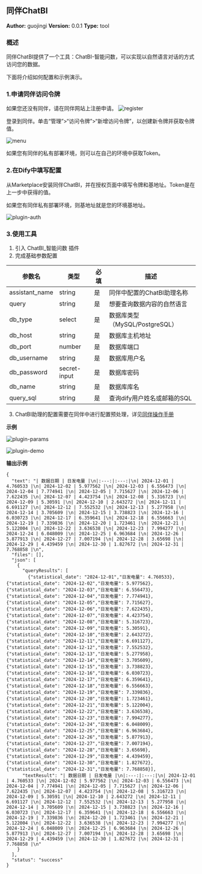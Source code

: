 ## 同伴ChatBI

**Author:** guojingi
**Version:** 0.0.1
**Type:** tool

### 概述
同伴ChatBI提供了一个工具：ChatBI-智能问数，可以实现以自然语言对话的方式访问您的数据。



下面将介绍如何配置和示例演示。

### 1.申请同伴访问令牌

如果您还没有同伴，请在同伴网站上注册申请。
![register](_assets/image-register.png)

登录到同伴。单击“管理”>“访问令牌”>“新增访问令牌”，以创建新令牌并获取令牌值。

![menu](_assets/image-menu.png)

如果您有同伴的私有部署环境，则可以在自己的环境中获取Token。

### 2.在Dify中填写配置

从Marketplace安装同伴ChatBI，并在授权页面中填写令牌和基地址。Token是在上一步中获得的值。

如果您有同伴私有部署环境，则基地址就是您的环境基地址。

![plugin-auth](_assets/image-plugin-auth.png)

### 3.使用工具

1. 引入 ChatBI_智能问数 插件
2. 完成基础参数配置

| 参数名         | 类型         | 必填 | 描述                           |
| -------------- | ------------ | ---- | ------------------------------ |
| assistant_name | string       | 是   | 同伴中配置的ChatBI助理名称     |
| query          | string       | 是   | 想要查询数据内容的自然语言     |
| db_type        | select       | 是   | 数据库类型（MySQL/PostgreSQL） |
| db_host        | string       | 是   | 数据库主机地址                 |
| db_port        | number       | 是   | 数据库端口                     |
| db_username    | string       | 是   | 数据库用户名                   |
| db_password    | secret-input | 是   | 数据库密码                     |
| db_name        | string       | 是   | 数据库库名                     |
| query_sql      | string       | 是   | 查询dify用户姓名或邮箱的SQL    |

3. ChatBI助理的配置需要在同伴中进行配置预处理，详见[同伴操作手册](https://doc.saasbi.itongban.com)


**示例**

![plugin-params](_assets/image-plugin-params.png)

![plugin-demo](_assets/image-plugin-demo.png)

**输出示例**

```
{
  "text": "| 数据日期 | 日发电量 |\n|:---:|:---:|\n| 2024-12-01 | 4.760533 |\n| 2024-12-02 | 5.977562 |\n| 2024-12-03 | 6.556473 |\n| 2024-12-04 | 7.774941 |\n| 2024-12-05 | 7.715627 |\n| 2024-12-06 | 7.622435 |\n| 2024-12-07 | 4.423754 |\n| 2024-12-08 | 5.316723 |\n| 2024-12-09 | 5.30591 |\n| 2024-12-10 | 2.643272 |\n| 2024-12-11 | 6.691127 |\n| 2024-12-12 | 7.552532 |\n| 2024-12-13 | 5.277958 |\n| 2024-12-14 | 3.705609 |\n| 2024-12-15 | 3.738823 |\n| 2024-12-16 | 6.030723 |\n| 2024-12-17 | 6.359641 |\n| 2024-12-18 | 6.556663 |\n| 2024-12-19 | 7.339836 |\n| 2024-12-20 | 1.723461 |\n| 2024-12-21 | 5.122004 |\n| 2024-12-22 | 3.636538 |\n| 2024-12-23 | 7.994277 |\n| 2024-12-24 | 6.048009 |\n| 2024-12-25 | 6.963684 |\n| 2024-12-26 | 5.877913 |\n| 2024-12-27 | 7.007194 |\n| 2024-12-28 | 3.65698 |\n| 2024-12-29 | 4.439459 |\n| 2024-12-30 | 1.827672 |\n| 2024-12-31 | 7.768858 |\n",
  "files": [],
  "json": [
    {
      "queryResults": [
        {"statistical_date": "2024-12-01","日发电量": 4.760533},{"statistical_date": "2024-12-02","日发电量": 5.977562},{"statistical_date": "2024-12-03","日发电量": 6.556473},{"statistical_date": "2024-12-04","日发电量": 7.774941},{"statistical_date": "2024-12-05","日发电量": 7.715627},{"statistical_date": "2024-12-06","日发电量": 7.622435},{"statistical_date": "2024-12-07","日发电量": 4.423754},{"statistical_date": "2024-12-08","日发电量": 5.316723},{"statistical_date": "2024-12-09","日发电量": 5.30591},{"statistical_date": "2024-12-10","日发电量": 2.643272},{"statistical_date": "2024-12-11","日发电量": 6.691127},{"statistical_date": "2024-12-12","日发电量": 7.552532},{"statistical_date": "2024-12-13","日发电量": 5.277958},{"statistical_date": "2024-12-14","日发电量": 3.705609},{"statistical_date": "2024-12-15","日发电量": 3.738823},{"statistical_date": "2024-12-16","日发电量": 6.030723},{"statistical_date": "2024-12-17","日发电量": 6.359641},{"statistical_date": "2024-12-18","日发电量": 6.556663},{"statistical_date": "2024-12-19","日发电量": 7.339836},{"statistical_date": "2024-12-20","日发电量": 1.723461},{"statistical_date": "2024-12-21","日发电量": 5.122004},{"statistical_date": "2024-12-22","日发电量": 3.636538},{"statistical_date": "2024-12-23","日发电量": 7.994277},{"statistical_date": "2024-12-24","日发电量": 6.048009},{"statistical_date": "2024-12-25","日发电量": 6.963684},{"statistical_date": "2024-12-26","日发电量": 5.877913},{"statistical_date": "2024-12-27","日发电量": 7.007194},{"statistical_date": "2024-12-28","日发电量": 3.65698},{"statistical_date": "2024-12-29","日发电量": 4.439459},{"statistical_date": "2024-12-30","日发电量": 1.827672},{"statistical_date": "2024-12-31","日发电量": 7.768858}],
      "textResult": "| 数据日期 | 日发电量 |\n|:---:|:---:|\n| 2024-12-01 | 4.760533 |\n| 2024-12-02 | 5.977562 |\n| 2024-12-03 | 6.556473 |\n| 2024-12-04 | 7.774941 |\n| 2024-12-05 | 7.715627 |\n| 2024-12-06 | 7.622435 |\n| 2024-12-07 | 4.423754 |\n| 2024-12-08 | 5.316723 |\n| 2024-12-09 | 5.30591 |\n| 2024-12-10 | 2.643272 |\n| 2024-12-11 | 6.691127 |\n| 2024-12-12 | 7.552532 |\n| 2024-12-13 | 5.277958 |\n| 2024-12-14 | 3.705609 |\n| 2024-12-15 | 3.738823 |\n| 2024-12-16 | 6.030723 |\n| 2024-12-17 | 6.359641 |\n| 2024-12-18 | 6.556663 |\n| 2024-12-19 | 7.339836 |\n| 2024-12-20 | 1.723461 |\n| 2024-12-21 | 5.122004 |\n| 2024-12-22 | 3.636538 |\n| 2024-12-23 | 7.994277 |\n| 2024-12-24 | 6.048009 |\n| 2024-12-25 | 6.963684 |\n| 2024-12-26 | 5.877913 |\n| 2024-12-27 | 7.007194 |\n| 2024-12-28 | 3.65698 |\n| 2024-12-29 | 4.439459 |\n| 2024-12-30 | 1.827672 |\n| 2024-12-31 | 7.768858 |\n"
    }
  ],
  "status": "success"
}
```

